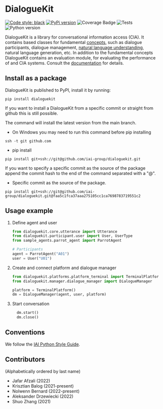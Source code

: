 # DialogueKit

[![Code style: black](https://img.shields.io/badge/code%20style-black-000000.svg)](https://github.com/psf/black)
[![PyPi version](https://img.shields.io/pypi/v/dialoguekit)](https://pypi.org/project/dialoguekit/)
![Coverage Badge](https://img.shields.io/endpoint?url=https://gist.githubusercontent.com/adrzewiecki/35bb996459f0949b38da651c66cf95cb/raw/coverage.DialogueKit.main.json)
![Tests](https://img.shields.io/github/actions/workflow/status/iai-group/DialogueKit/merge.yaml?label=Tests&branch=main)
![Python version](https://img.shields.io/badge/python-3.9-blue)

DialogueKit is a library for conversational information access (CIA). It contains based classes for fundamental [concepts](https://iai-group.github.io/DialogueKit/main/concepts.html), such as dialogue participants, dialogue management, [natural language understanding](https://iai-group.github.io/DialogueKit/main/nlu.html), natural language generation, etc. In addition to the fundamental concepts DialogueKit contains an evaluation module, for evaluating the performance of and CIA systems.
Consult the [documentation](https://iai-group.github.io/DialogueKit/main/) for details.

## Install as a package

DialogueKit is published to PyPI, install it by running:

```shell
pip install dialoguekit
```

If you want to install a DialogueKit from a specific commit or straight from github this is still possible.

The command will install the latest version from the main branch.

- On Windows you may need to run this command before pip installing

```shell
ssh -t git github.com
```

- pip install

```shell
pip install git+ssh://git@github.com/iai-group/dialoguekit.git
```

If you want to specify a specific commit as the source of the package append the commit hash to the end of the command separated with a "@".

- Specific commit as the source of the package.

```shell
pip install git+ssh://git@github.com/iai-group/dialoguekit.git@faa5c1fca37aaa275105cc1ca7698783719551c2
```

## Usage example

1. Define agent and user

   ```python
   from dialoguekit.core.utterance import Utterance
   from dialoguekit.participant.user import User, UserType
   from sample_agents.parrot_agent import ParrotAgent

   # Participants
   agent = ParrotAgent("A01")
   user = User("U01")
   ```

2. Create and connect platform and dialogue manager

   ```python
   from dialoguekit.platforms.platform_terminal import TerminalPlatform
   from dialoguekit.manager.dialogue_manager import DialogueManager

   platform = TerminalPlatform()
   dm = DialogueManager(agent, user, platform)
   ```

3. Start conversation

   ```python
     dm.start()
     dm.close()
   ```

## Conventions

We follow the [IAI Python Style Guide](https://github.com/iai-group/styleguide/tree/main/python).

## Contributors

(Alphabetically ordered by last name)

- Jafar Afzali (2022)
- Krisztian Balog (2021-present)
- Nolwenn Bernard (2022-present)
- Aleksander Drzewiecki (2022)
- Shuo Zhang (2021)
